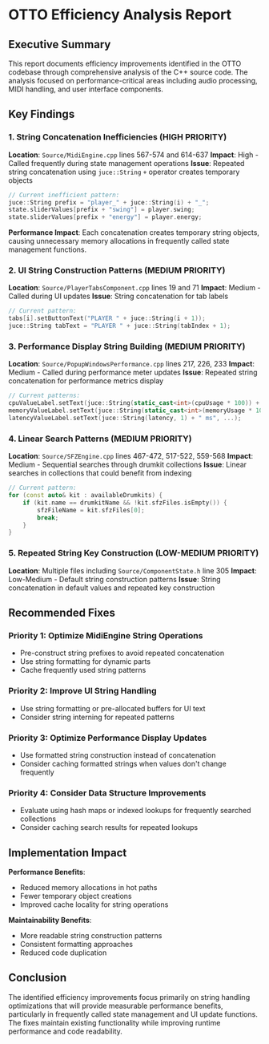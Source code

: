 # OTTO Efficiency Analysis Report

## Executive Summary

This report documents efficiency improvements identified in the OTTO codebase through comprehensive analysis of the C++ source code. The analysis focused on performance-critical areas including audio processing, MIDI handling, and user interface components.

## Key Findings

### 1. String Concatenation Inefficiencies (HIGH PRIORITY)

**Location**: `Source/MidiEngine.cpp` lines 567-574 and 614-637
**Impact**: High - Called frequently during state management operations
**Issue**: Repeated string concatenation using `juce::String` `+` operator creates temporary objects

```cpp
// Current inefficient pattern:
juce::String prefix = "player_" + juce::String(i) + "_";
state.sliderValues[prefix + "swing"] = player.swing;
state.sliderValues[prefix + "energy"] = player.energy;
```

**Performance Impact**: Each concatenation creates temporary string objects, causing unnecessary memory allocations in frequently called state management functions.

### 2. UI String Construction Patterns (MEDIUM PRIORITY)

**Location**: `Source/PlayerTabsComponent.cpp` lines 19 and 71
**Impact**: Medium - Called during UI updates
**Issue**: String concatenation for tab labels

```cpp
// Current pattern:
tabs[i].setButtonText("PLAYER " + juce::String(i + 1));
juce::String tabText = "PLAYER " + juce::String(tabIndex + 1);
```

### 3. Performance Display String Building (MEDIUM PRIORITY)

**Location**: `Source/PopupWindowsPerformance.cpp` lines 217, 226, 233
**Impact**: Medium - Called during performance meter updates
**Issue**: Repeated string concatenation for performance metrics display

```cpp
// Current patterns:
cpuValueLabel.setText(juce::String(static_cast<int>(cpuUsage * 100)) + "%", ...);
memoryValueLabel.setText(juce::String(static_cast<int>(memoryUsage * 100)) + "%", ...);
latencyValueLabel.setText(juce::String(latency, 1) + " ms", ...);
```

### 4. Linear Search Patterns (MEDIUM PRIORITY)

**Location**: `Source/SFZEngine.cpp` lines 467-472, 517-522, 559-568
**Impact**: Medium - Sequential searches through drumkit collections
**Issue**: Linear searches in collections that could benefit from indexing

```cpp
// Current pattern:
for (const auto& kit : availableDrumkits) {
    if (kit.name == drumkitName && !kit.sfzFiles.isEmpty()) {
        sfzFileName = kit.sfzFiles[0];
        break;
    }
}
```

### 5. Repeated String Key Construction (LOW-MEDIUM PRIORITY)

**Location**: Multiple files including `Source/ComponentState.h` line 305
**Impact**: Low-Medium - Default string construction patterns
**Issue**: String concatenation in default values and repeated key construction

## Recommended Fixes

### Priority 1: Optimize MidiEngine String Operations
- Pre-construct string prefixes to avoid repeated concatenation
- Use string formatting for dynamic parts
- Cache frequently used string patterns

### Priority 2: Improve UI String Handling
- Use string formatting or pre-allocated buffers for UI text
- Consider string interning for repeated patterns

### Priority 3: Optimize Performance Display Updates
- Use formatted string construction instead of concatenation
- Consider caching formatted strings when values don't change frequently

### Priority 4: Consider Data Structure Improvements
- Evaluate using hash maps or indexed lookups for frequently searched collections
- Consider caching search results for repeated lookups

## Implementation Impact

**Performance Benefits**:
- Reduced memory allocations in hot paths
- Fewer temporary object creations
- Improved cache locality for string operations

**Maintainability Benefits**:
- More readable string construction patterns
- Consistent formatting approaches
- Reduced code duplication

## Conclusion

The identified efficiency improvements focus primarily on string handling optimizations that will provide measurable performance benefits, particularly in frequently called state management and UI update functions. The fixes maintain existing functionality while improving runtime performance and code readability.
